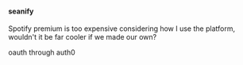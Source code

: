#### seanify

Spotify premium is too expensive considering how I use the platform, wouldn't it be far cooler if we made our own?

oauth through auth0
